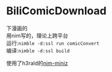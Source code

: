 # BiliComicDownload  
下漫画的  
用nim写的，理论上跨平台  
运行:`nimble -d:ssl run comicConvert`  
编译:`nimble -d:ssl build`  

使用了h3rald的[nim-miniz](https://github.com/h3rald/nim-miniz)

